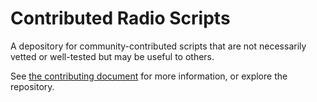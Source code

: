 Contributed Radio Scripts
=========================

A depository for community-contributed scripts that are not necessarily vetted
or well-tested but may be useful to others.

See [the contributing document](CONTRIBUTING.md) for more information, or
explore the repository.

